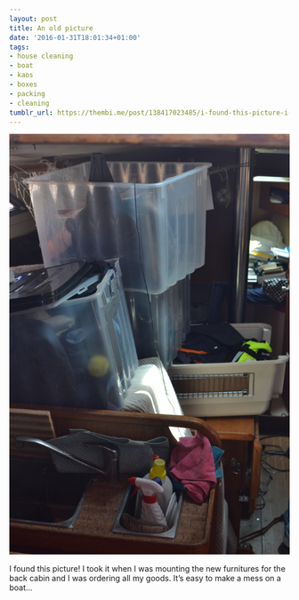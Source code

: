 ```yaml
---
layout: post
title: An old picture
date: '2016-01-31T18:01:34+01:00'
tags:
- house cleaning
- boat
- kaos
- boxes
- packing
- cleaning
tumblr_url: https://thembi.me/post/138417023485/i-found-this-picture-i-took-it-when-i-was
---
```

 ![](/files/tumblr_o1iwrd3esC1tq106bo1_1280.jpg)  

I found this picture! I took it when I was mounting the new furnitures for the back cabin and I was ordering all my goods. It’s easy to make a mess on a boat…

